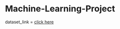 # Machine-Learning-Project
dataset_link = [click here](https://drive.google.com/file/d/1Oyd5Zr2m9RWRvXP4E_K1kY3-zBj0eJSl/view?usp=sharing)